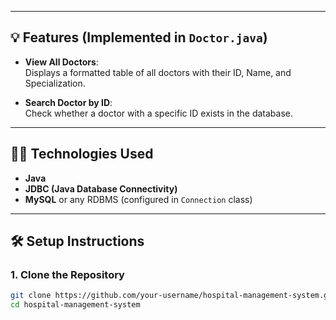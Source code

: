 
---

## 💡 Features (Implemented in `Doctor.java`)

- **View All Doctors**:  
  Displays a formatted table of all doctors with their ID, Name, and Specialization.

- **Search Doctor by ID**:  
  Check whether a doctor with a specific ID exists in the database.

---

## 🧑‍💻 Technologies Used

- **Java**
- **JDBC (Java Database Connectivity)**
- **MySQL** or any RDBMS (configured in `Connection` class)

---

## 🛠️ Setup Instructions

### 1. Clone the Repository
```bash
git clone https://github.com/your-username/hospital-management-system.git
cd hospital-management-system
